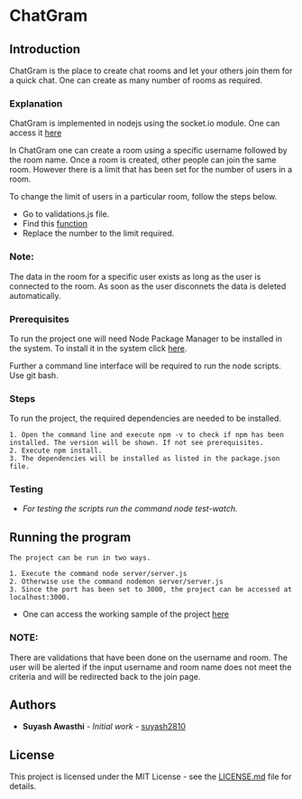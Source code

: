 # ChatGram

## Introduction

ChatGram is the place to create chat rooms and let your others join them for a quick chat. One can create as many number of rooms as required.

### Explanation

ChatGram is implemented in nodejs using the socket.io module. One can access it [here](https://www.npmjs.com/package/socket.io)

In ChatGram one can create a room using a specific username followed by the room name. Once a room is created, other people can join the same room. However there is a limit that has been set for the number of users in a room. 


To change the limit of users in a particular room, follow the steps below.

* Go to validations.js file.
* Find this [function](./public/imgs/RoomLengthValidation.png)
* Replace the number to the limit required.



### Note: 

The data in the room for a specific user exists as long as the user is connected to the room. As soon as the user disconnets the data is deleted automatically.

### Prerequisites

To run the project one will need Node Package Manager to be installed in the system. To install it in the system click [here](https://www.npmjs.com/get-npm).

Further a command line interface will be required to run the node scripts. Use git bash.


### Steps

To run the project, the required dependencies are needed to be installed.

```
1. Open the command line and execute npm -v to check if npm has been installed. The version will be shown. If not see prerequisites.
2. Execute npm install.
3. The dependencies will be installed as listed in the package.json file. 

```

### Testing

* *For testing the scripts run the command node test-watch.*


## Running the program

```
The project can be run in two ways.

1. Execute the command node server/server.js
2. Otherwise use the command nodemon server/server.js
3. Since the port has been set to 3000, the project can be accessed at localhost:3000.

```

* One can access the working sample of the project [here](https://whispering-refuge-60065.herokuapp.com/)


### NOTE:
          
There are validations that have been done on the username and room. The user will be alerted if the input username and room name does not meet the criteria and will be redirected back to the join page.

## Authors

* **Suyash Awasthi** - *Initial work* - [suyash2810](https://github.com/suyash2810)

## License

This project is licensed under the MIT License - see the [LICENSE.md](https://github.com/Suyash2810/Chat_IO_App/blob/master/LICENSE) file for details.


